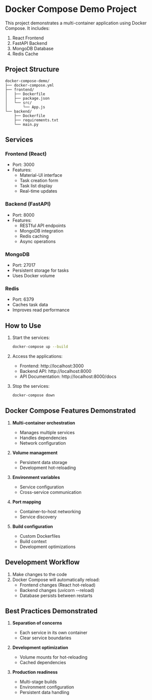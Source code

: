 # Docker Compose Demo Project

This project demonstrates a multi-container application using Docker Compose. It includes:

1. React Frontend
2. FastAPI Backend
3. MongoDB Database
4. Redis Cache

## Project Structure
```
docker-compose-demo/
├── docker-compose.yml
├── frontend/
│   ├── Dockerfile
│   ├── package.json
│   └── src/
│       └── App.js
└── backend/
    ├── Dockerfile
    ├── requirements.txt
    └── main.py
```

## Services

### Frontend (React)
- Port: 3000
- Features:
  - Material-UI interface
  - Task creation form
  - Task list display
  - Real-time updates

### Backend (FastAPI)
- Port: 8000
- Features:
  - RESTful API endpoints
  - MongoDB integration
  - Redis caching
  - Async operations

### MongoDB
- Port: 27017
- Persistent storage for tasks
- Uses Docker volume

### Redis
- Port: 6379
- Caches task data
- Improves read performance

## How to Use

1. Start the services:
   ```bash
   docker-compose up --build
   ```

2. Access the applications:
   - Frontend: http://localhost:3000
   - Backend API: http://localhost:8000
   - API Documentation: http://localhost:8000/docs

3. Stop the services:
   ```bash
   docker-compose down
   ```

## Docker Compose Features Demonstrated

1. **Multi-container orchestration**
   - Manages multiple services
   - Handles dependencies
   - Network configuration

2. **Volume management**
   - Persistent data storage
   - Development hot-reloading

3. **Environment variables**
   - Service configuration
   - Cross-service communication

4. **Port mapping**
   - Container-to-host networking
   - Service discovery

5. **Build configuration**
   - Custom Dockerfiles
   - Build context
   - Development optimizations

## Development Workflow

1. Make changes to the code
2. Docker Compose will automatically reload:
   - Frontend changes (React hot-reload)
   - Backend changes (uvicorn --reload)
   - Database persists between restarts

## Best Practices Demonstrated

1. **Separation of concerns**
   - Each service in its own container
   - Clear service boundaries

2. **Development optimization**
   - Volume mounts for hot-reloading
   - Cached dependencies

3. **Production readiness**
   - Multi-stage builds
   - Environment configuration
   - Persistent data handling
